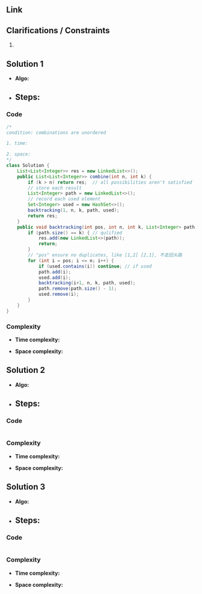 
## Link



## Clarifications / Constraints

1. 

## Solution 1

- **Algo:**    
- **Steps:**
  -  


### Code

```java
/*
condition: combinations are unordered

1. time:

2. space:
*/
class Solution {
    List<List<Integer>> res = new LinkedList<>();
    public List<List<Integer>> combine(int n, int k) {
        if (k > n) return res;  // all possibilities aren't satisfied
        // store each result
        List<Integer> path = new LinkedList<>();
        // record each used element
        Set<Integer> used = new HashSet<>();
        backtracking(1, n, k, path, used);
        return res;
    }
    public void backtracking(int pos, int n, int k, List<Integer> path, Set<Integer> used) {
        if (path.size() == k) { // qulified
            res.add(new LinkedList<>(path)); 
            return;
        }
        // "pos" ensure no duplicates, like [1,2] [2,1], 不走回头路
        for (int i = pos; i <= n; i++) {
            if (used.contains(i)) continue; // if used
            path.add(i);    
            used.add(i);
            backtracking(i+1, n, k, path, used);    
            path.remove(path.size() - 1);
            used.remove(i);
        }
    }
}
```

### Complexity

- **Time complexity:**      
   

- **Space complexity:**   

   


## Solution 2

- **Algo:**    
- **Steps:**
  -  


### Code

```java

```

### Complexity

- **Time complexity:**      
   

- **Space complexity:**   
    


## Solution 3

- **Algo:**    
- **Steps:**
  -  


### Code

```java

```

### Complexity

- **Time complexity:**      
   

- **Space complexity:**   

    